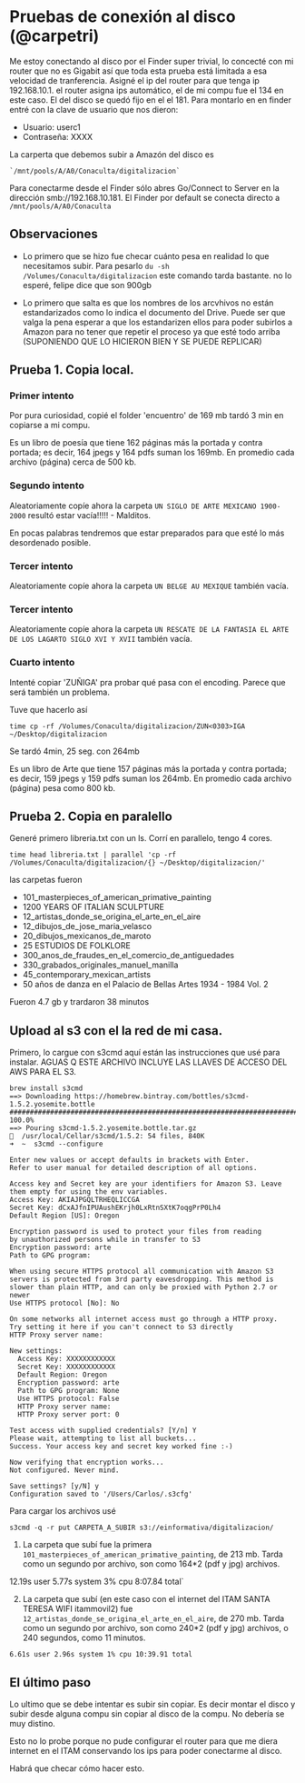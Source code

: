 
# Pruebas de conexión al disco (@carpetri)

Me estoy conectando al disco por el Finder super trivial, lo concecté con mi router que no es Gigabit así que toda esta prueba está limitada a esa velocidad de tranferencia. Asigné el ip del router para que tenga ip 192.168.10.1. el router asigna ips automático, el de mi compu fue el 134 en este caso. El del disco se quedó fijo en el el 181. Para montarlo en en finder entré con la clave de usuario que nos dieron:

-	Usuario: userc1
-	Contraseña:	XXXX

La carperta que debemos subir a Amazón del disco es 

	`/mnt/pools/A/A0/Conaculta/digitalizacion`

Para conectarme desde el Finder sólo abres 	Go/Connect to Server en la dirección smb://192.168.10.181. El Finder por default se conecta directo a `/mnt/pools/A/A0/Conaculta`

## Observaciones

- Lo primero que se hizo fue checar cuánto pesa en realidad lo que necesitamos subir. 
Para pesarlo `du -sh /Volumes/Conaculta/digitalizacion` este comando tarda bastante. no lo esperé, felipe dice que son 900gb


- Lo primero que salta es que los nombres de los arcvhivos no están estandarizados como lo indica el documento del Drive. Puede ser que valga la pena esperar a que los estandarizen ellos para poder subirlos a Amazon para no tener que repetir el proceso ya que esté todo arriba (SUPONIENDO QUE LO HICIERON BIEN Y SE PUEDE REPLICAR)

## Prueba 1. Copia local.

### Primer intento
	
Por pura curiosidad, copié el folder 'encuentro' de 169 mb tardó 3 min en copiarse a mi compu.

Es un libro de poesía que tiene 162 páginas más la portada y contra portada; es decir, 164 jpegs y 164 pdfs suman los 169mb. En promedio cada archivo (página) cerca de 500 kb.

### Segundo intento

Aleatoriamente copíe ahora la carpeta `UN SIGLO DE ARTE MEXICANO 1900-2000` resultó estar vacía!!!!!
 	- Malditos.

En pocas palabras tendremos que estar preparados para que esté lo más desordenado posible.


### Tercer intento

Aleatoriamente copíe ahora la carpeta `UN BELGE AU MEXIQUE` también vacía.


### Tercer intento

Aleatoriamente copíe ahora la carpeta `UN RESCATE DE LA FANTASIA EL ARTE DE LOS LAGARTO SIGLO XVI Y XVII` también vacía.


### Cuarto intento

Intenté copiar 'ZUÑIGA' pra probar qué pasa con el encoding. Parece que será también un problema.

Tuve que hacerlo así

`time cp -rf /Volumes/Conaculta/digitalizacion/ZUN<0303>IGA ~/Desktop/digitalizacion`

Se tardó 4min, 25 seg. con 264mb

Es un libro de Arte  que tiene 157 páginas más la portada y contra portada; es decir, 159 jpegs y 159 pdfs suman los 264mb. En promedio cada archivo (página) pesa  como 800 kb.


## Prueba 2. Copia en paralello

Generé primero libreria.txt con un ls.  Corrí en parallelo, tengo 4 cores.

`time head libreria.txt | parallel 'cp -rf  /Volumes/Conaculta/digitalizacion/{} ~/Desktop/digitalizacion/'`

las carpetas fueron

  - 101_masterpieces_of_american_primative_painting
  - 1200 YEARS OF ITALIAN SCULPTURE
  - 12_artistas_donde_se_origina_el_arte_en_el_aire
  - 12_dibujos_de_jose_maria_velasco
  - 20_dibujos_mexicanos_de_maroto
  - 25 ESTUDIOS DE FOLKLORE
  - 300_anos_de_fraudes_en_el_comercio_de_antiguedades
  - 330_grabados_originales_manuel_manilla
  - 45_contemporary_mexican_artists
  - 50 años de danza en el Palacio de Bellas Artes 1934 - 1984 Vol. 2

Fueron 4.7 gb y trardaron 38 minutos







## Upload al s3 con el la red de mi casa.

Primero, lo cargue con s3cmd  aquí están las instrucciones que usé para instalar. 
AGUAS Q ESTE ARCHIVO INCLUYE LAS LLAVES DE ACCESO DEL AWS PARA EL S3.


```
brew install s3cmd
==> Downloading https://homebrew.bintray.com/bottles/s3cmd-1.5.2.yosemite.bottle
######################################################################## 100.0%
==> Pouring s3cmd-1.5.2.yosemite.bottle.tar.gz
🍺  /usr/local/Cellar/s3cmd/1.5.2: 54 files, 840K
➜  ~  s3cmd --configure 

Enter new values or accept defaults in brackets with Enter.
Refer to user manual for detailed description of all options.

Access key and Secret key are your identifiers for Amazon S3. Leave them empty for using the env variables.
Access Key: AKIAJPGQLTRHEQLICCGA
Secret Key: dCxAJfnIPUAushEKrjh0LxRtnSXtK7oqgPrP0Lh4
Default Region [US]: Oregon

Encryption password is used to protect your files from reading
by unauthorized persons while in transfer to S3
Encryption password: arte
Path to GPG program: 

When using secure HTTPS protocol all communication with Amazon S3
servers is protected from 3rd party eavesdropping. This method is
slower than plain HTTP, and can only be proxied with Python 2.7 or newer
Use HTTPS protocol [No]: No

On some networks all internet access must go through a HTTP proxy.
Try setting it here if you can't connect to S3 directly
HTTP Proxy server name: 

New settings:
  Access Key: XXXXXXXXXXXX
  Secret Key: XXXXXXXXXXXX
  Default Region: Oregon
  Encryption password: arte
  Path to GPG program: None
  Use HTTPS protocol: False
  HTTP Proxy server name: 
  HTTP Proxy server port: 0

Test access with supplied credentials? [Y/n] Y
Please wait, attempting to list all buckets...
Success. Your access key and secret key worked fine :-)

Now verifying that encryption works...
Not configured. Never mind.

Save settings? [y/N] y
Configuration saved to '/Users/Carlos/.s3cfg'
```

Para cargar los archivos usé 

`s3cmd -q -r put CARPETA_A_SUBIR s3://einformativa/digitalizacion/`

1.  La carpeta que subí fue la primera `101_masterpieces_of_american_primative_painting`, de 213 mb. Tarda como un segundo por archivo, son como 164*2 (pdf y jpg) archivos.

12.19s user 5.77s system 3% cpu 8:07.84 total`


2. La carpeta que subí (en este caso con el internet del ITAM SANTA TERESA WIFI itammovil2) fue  `12_artistas_donde_se_origina_el_arte_en_el_aire`, de 270 mb. Tarda como un segundo por archivo, son como 240*2 (pdf y jpg) archivos, o 240 segundos, como 11 minutos.

`6.61s user 2.96s system 1% cpu 10:39.91 total`


## El último paso 

Lo ultimo que se debe intentar es subir sin copiar. Es decir montar el disco y subir desde alguna compu sin copiar al disco de la compu. No debería se muy distino. 

Esto no lo probe porque no pude configurar el router para que me diera internet en el ITAM conservando los ips para poder conectarme al disco.

Habrá que checar cómo hacer esto.




